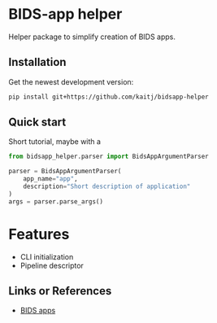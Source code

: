 # BIDS-app helper

Helper package to simplify creation of BIDS apps.

## Installation

<!--
Install this package via :

```sh
pip install bidsapp_cli
``` -->

<!-- Or get the newest development version via: -->

Get the newest development version:

```sh
pip install git+https://github.com/kaitj/bidsapp-helper
```

## Quick start

Short tutorial, maybe with a

```Python
from bidsapp_helper.parser import BidsAppArgumentParser

parser = BidsAppArgumentParser(
    app_name="app",
    description="Short description of application"
)
args = parser.parse_args()
```

# Features

- CLI initialization
- Pipeline descriptor

## Links or References

- [BIDS apps](https://bids-apps.neuroimaging.io/about/)
